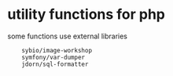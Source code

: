 utility functions for php
=========================

some functions use external libraries

        sybio/image-workshop
        symfony/var-dumper
        jdorn/sql-formatter
